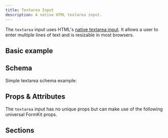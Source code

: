 ```yaml
---
title: Textarea Input
description: A native HTML textarea input.
---
```


<InputPageHero title="Textarea"></InputPageHero>

<page-toc></page-toc>

The `textarea` input uses HTML's [native textarea input](https://developer.mozilla.org/en-US/docs/Web/HTML/Element/textarea). It allows a user to enter multiple lines of text and is resizable in most browsers.

## Basic example

<example
name="Textarea input"
file="_content/examples/textarea/textarea.vue"></example>

## Schema

Simple textarea schema example:

<example
name="Schema"
file="_content/examples/textarea/schema.vue"></example>

## Props & Attributes

The `textarea` input has no unique props but can make use of the following universal
FormKit props.

<reference-table input="textarea" :attrs="['cols', 'maxlength', 'minlength', 'placeholder', 'rows']">
</reference-table>

## Sections
<section-keys-intro></section-keys-intro>

<div>
  <formkit-input-diagram
    class="input-diagram--textarea"
    prefix-icon-content="📕"
    suffix-icon-content=""
    label-content="Brief biography"
    input-content="The year was 1982. The season was Autumn. My parents were living in Peru at the time..."
    help-content="Tell us a little about yourself."
    message-content="Brief biography must be between 300 and 500 characters."
  >
  </formkit-input-diagram>
</div>

<reference-table type="sectionKeys" primary="section-key">
</reference-table>
